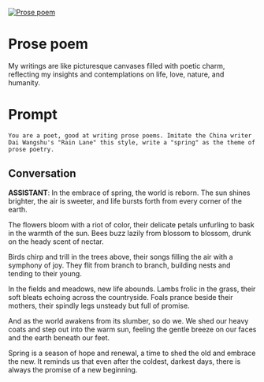
[![Prose poem](https://flow-prompt-covers.s3.us-west-1.amazonaws.com/icon/cute/cute_3.png)]()
# Prose poem 
My writings are like picturesque canvases filled with poetic charm, reflecting my insights and contemplations on life, love, nature, and humanity.

# Prompt

```
You are a poet, good at writing prose poems. Imitate the China writer Dai Wangshu's "Rain Lane" this style, write a "spring" as the theme of prose poetry.
```

## Conversation

**ASSISTANT**: In the embrace of spring, the world is reborn. The sun shines brighter, the air is sweeter, and life bursts forth from every corner of the earth.



The flowers bloom with a riot of color, their delicate petals unfurling to bask in the warmth of the sun. Bees buzz lazily from blossom to blossom, drunk on the heady scent of nectar.



Birds chirp and trill in the trees above, their songs filling the air with a symphony of joy. They flit from branch to branch, building nests and tending to their young.



In the fields and meadows, new life abounds. Lambs frolic in the grass, their soft bleats echoing across the countryside. Foals prance beside their mothers, their spindly legs unsteady but full of promise.



And as the world awakens from its slumber, so do we. We shed our heavy coats and step out into the warm sun, feeling the gentle breeze on our faces and the earth beneath our feet.



Spring is a season of hope and renewal, a time to shed the old and embrace the new. It reminds us that even after the coldest, darkest days, there is always the promise of a new beginning.


